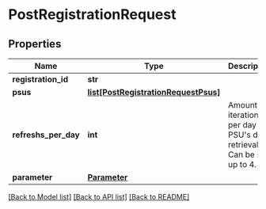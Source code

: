 # PostRegistrationRequest

## Properties
Name | Type | Description | Notes
------------ | ------------- | ------------- | -------------
**registration_id** | **str** |  | 
**psus** | [**list[PostRegistrationRequestPsus]**](PostRegistrationRequestPsus.md) |  | 
**refreshs_per_day** | **int** | Amount of iterations per day for PSU&#x27;s data retrieval. Can be set up to 4. | [optional] [default to 1]
**parameter** | [**Parameter**](Parameter.md) |  | [optional] 

[[Back to Model list]](../README.md#documentation-for-models) [[Back to API list]](../README.md#documentation-for-api-endpoints) [[Back to README]](../README.md)


